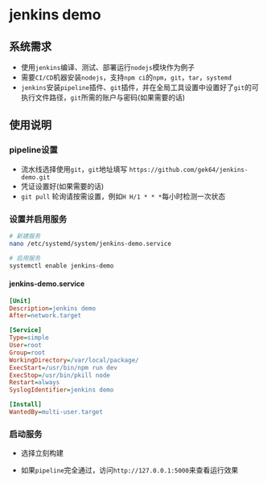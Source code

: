 # jenkins demo

## 系统需求

- 使用`jenkins`编译、测试、部署运行`nodejs`模块作为例子
- 需要`CI/CD`机器安装`nodejs`，支持`npm ci`的`npm`，`git`，`tar`，`systemd`
- `jenkins`安装`pipeline`插件、`git`插件，并在全局工具设置中设置好了`git`的可执行文件路径，`git`所需的账户与密码(如果需要的话)

## 使用说明

### pipeline设置

- 流水线选择使用`git`，`git`地址填写 `https://github.com/gek64/jenkins-demo.git` 
- 凭证设置好(如果需要的话)
- `git pull` 轮询请按需设置，例如`H H/1 * * *`每小时检测一次状态

### 设置并启用服务

```bash
# 新建服务
nano /etc/systemd/system/jenkins-demo.service

# 启用服务
systemctl enable jenkins-demo
```

#### jenkins-demo.service

```ini
[Unit]
Description=jenkins demo
After=network.target

[Service]
Type=simple
User=root
Group=root
WorkingDirectory=/var/local/package/
ExecStart=/usr/bin/npm run dev
ExecStop=/usr/bin/pkill node
Restart=always
SyslogIdentifier=jenkins demo

[Install]
WantedBy=multi-user.target
```

### 启动服务

- 选择立刻构建

- 如果`pipeline`完全通过，访问`http://127.0.0.1:5000`来查看运行效果
